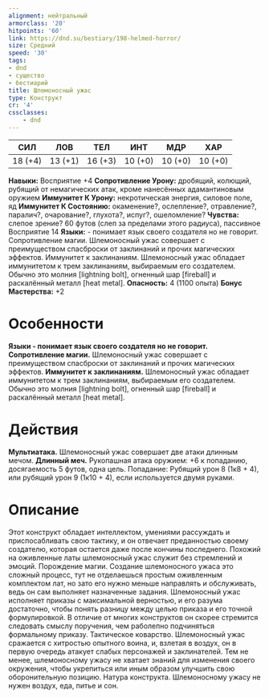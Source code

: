 ```yaml
---
alignment: нейтральный
armorclass: '20'
hitpoints: '60'
link: https://dnd.su/bestiary/198-helmed-horror/
size: Средний
speed: '30'
tags:
- dnd
- существо
- бестиарий
title: Шлемоносный ужас
type: Конструкт
cr: '4'
cssclasses:
    - dnd
---
```



| СИЛ | ЛОВ | ТЕЛ | ИНТ | МДР | ХАР |
|---|---|---|---|---|---|
| 18 (+4) | 13 (+1) | 16 (+3) | 10 (+0) | 10 (+0) | 10 (+0) |
**Навыки:** Восприятие +4
**Сопротивление Урону:** дробящий, колющий, рубящий от немагических атак, кроме нанесённых адамантиновым оружием
**Иммунитет К Урону:** некротическая энергия, силовое поле, яд
**Иммунитет К Состоянию:** окаменение?, ослепление?, отравление?, паралич?, очарование?, глухота?, испуг?, ошеломление?
**Чувства:** слепое зрение? 60 футов (слеп за пределами этого радиуса), пассивное Восприятие 14
**Языки:** - понимает язык своего создателя но не говорит.
Сопротивление магии. Шлемоносный ужас совершает с преимуществом спасброски от заклинаний и прочих магических эффектов.
Иммунитет к заклинаниям. Шлемоносный ужас обладает иммунитетом к трем заклинаниям, выбираемым его создателем. Обычно это молния [lightning bolt], огненный шар [fireball] и раскалённый металл [heat metal].
**Опасность:** 4 (1100 опыта)
**Бонус Мастерства:** +2


# Особенности
**Языки - понимает язык своего создателя но не говорит.** 
**Сопротивление магии.** Шлемоносный ужас совершает с преимуществом спасброски от заклинаний и прочих магических эффектов.
**Иммунитет к заклинаниям.** Шлемоносный ужас обладает иммунитетом к трем заклинаниям, выбираемым его создателем. Обычно это молния [lightning bolt], огненный шар [fireball] и раскалённый металл [heat metal].


# Действия
**Мультиатака.** Шлемоносный ужас совершает две атаки длинным мечом.
**Длинный меч.** Рукопашная атака оружием: +6 к попаданию, досягаемость 5 футов, одна цель. Попадание: Рубящий урон 8 (1к8 + 4), или рубящий урон 9 (1к10 + 4), если используется двумя руками.


# Описание
Этот конструкт обладает интеллектом, умениями рассуждать и приспосабливать свою тактику, и он отвечает преданностью своему создателю, которая остается даже после кончины последнего. Похожий на оживленные латы шлемоносный ужас служит без стремлений и эмоций. Порождение магии. Создание шлемоносного ужаса это сложный процесс, тут не отделаешься простым оживленным комплектом лат, но зато его нужно меньше направлять и обслуживать, ведь он сам выполняет назначенные задания. Шлемоносный ужас исполняет приказы с максимальной верностью, и его разума достаточно, чтобы понять разницу между целью приказа и его точной формулировкой. В отличие от многих конструктов он скорее стремится следовать смыслу поручения, чем раболепно подчиняться формальному приказу. Тактическое коварство. Шлемоносный ужас сражается с хитростью опытного воина, и, взлетая в воздух, он в первую очередь атакует слабых персонажей и заклинателей. Тем не менее, шлемоносному ужасу не хватает знаний для изменения своего окружения, чтобы укрепиться или иным образом улучшить свою оборонительную позицию. Натура конструкта. Шлемоносному ужасу не нужен воздух, еда, питье и сон.